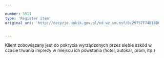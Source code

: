 ```yaml
---

number: 3511
type: 'Register item'
original_uri: 'http://decyzje.uokik.gov.pl/nd_wz_um.nsf/0/29757F74B18D0AADC1257A52003B2FED?OpenDocument'


---
```


Klient zobowiązany jest do pokrycia wyrządzonych przez siebie szkód w czasie trwania imprezy w miejscu ich powstania (hotel, autokar, prom, itp.)
